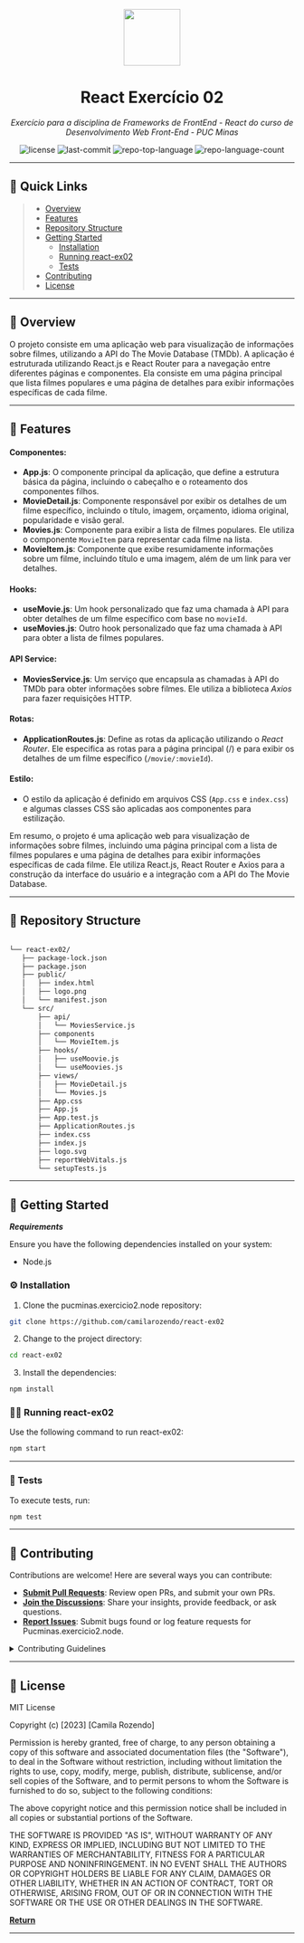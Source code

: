 <p align="center">
  <img src="https://camo.githubusercontent.com/a4e71a0942263821f4cb9213b2808af909e46967d9ed3ccee6e7e122f276efd6/68747470733a2f2f696d672e69636f6e73382e636f6d2f65787465726e616c2d74616c2d72657669766f2d726567756c61722d74616c2d72657669766f2f39362f65787465726e616c2d726561646d652d69732d612d656173792d746f2d6275696c642d612d646576656c6f7065722d6875622d746861742d6164617074732d746f2d7468652d757365722d6c6f676f2d726567756c61722d74616c2d72657669766f2e706e67" width="100" />
</p>
<p align="center">
    <h1 align="center">React Exercício 02</h1>
</p>
<p align="center">
    <em>Exercício para a disciplina de Frameworks de FrontEnd - React do curso de Desenvolvimento Web Front-End - PUC Minas</em>
</p>
<p align="center">
	<img src="https://img.shields.io/github/license/camilarozendo/react-ex02?style=default&color=0080ff" alt="license">
	<img src="https://img.shields.io/github/last-commit/camilarozendo/react-ex02?style=default&color=0080ff" alt="last-commit">
	<img src="https://img.shields.io/github/languages/top/camilarozendo/react-ex02?style=default&color=0080ff" alt="repo-top-language">
	<img src="https://img.shields.io/github/languages/count/camilarozendo/react-ex02?style=default&color=0080ff" alt="repo-language-count">
<p>
<p align="center">
	<!-- default option, no dependency badges. -->
</p>
<hr>

## 🔗 Quick Links

> - [ Overview](#-overview)
> - [ Features](#-features)
> - [ Repository Structure](#-repository-structure)
> - [ Getting Started](#-getting-started)
>   - [ Installation](#-installation)
>   - [ Running react-ex02](#-running-react-ex02)
>   - [ Tests](#-tests)
> - [ Contributing](#-contributing)
> - [ License](#-license)

---

## 📍 Overview

O projeto consiste em uma aplicação web para visualização de informações sobre filmes, utilizando a API do The Movie Database (TMDb). A aplicação é estruturada utilizando React.js e React Router para a navegação entre diferentes páginas e componentes. Ela consiste em uma página principal que lista filmes populares e uma página de detalhes para exibir informações específicas de cada filme.

---

## 🔮 Features

#### Componentes:

- **App.js**: O componente principal da aplicação, que define a estrutura básica da página, incluindo o cabeçalho e o roteamento dos componentes filhos.
- **MovieDetail.js**: Componente responsável por exibir os detalhes de um filme específico, incluindo o título, imagem, orçamento, idioma original, popularidade e visão geral.
- **Movies.js**: Componente para exibir a lista de filmes populares. Ele utiliza o componente `MovieItem` para representar cada filme na lista.
- **MovieItem.js**: Componente que exibe resumidamente informações sobre um filme, incluindo título e uma imagem, além de um link para ver detalhes.

#### Hooks:

- **useMovie.js**: Um hook personalizado que faz uma chamada à API para obter detalhes de um filme específico com base no `movieId`.
- **useMovies.js**: Outro hook personalizado que faz uma chamada à API para obter a lista de filmes populares.

#### API Service:

- **MoviesService.js**: Um serviço que encapsula as chamadas à API do TMDb para obter informações sobre filmes. Ele utiliza a biblioteca *Axios* para fazer requisições HTTP.

#### Rotas:

- **ApplicationRoutes.js**: Define as rotas da aplicação utilizando o *React Router*. Ele especifica as rotas para a página principal (/) e para exibir os detalhes de um filme específico (`/movie/:movieId`).

#### Estilo:

- O estilo da aplicação é definido em arquivos CSS (`App.css` e `index.css`) e algumas classes CSS são aplicadas aos componentes para estilização.


Em resumo, o projeto é uma aplicação web para visualização de informações sobre filmes, incluindo uma página principal com a lista de filmes populares e uma página de detalhes para exibir informações específicas de cada filme. Ele utiliza React.js, React Router e Axios para a construção da interface do usuário e a integração com a API do The Movie Database.

---

## 🧩 Repository Structure

```sh

└── react-ex02/
   ├── package-lock.json
   ├── package.json
   ├── public/
   │   ├── index.html
   │   ├── logo.png
   │   └── manifest.json
   └── src/
       ├── api/
       │   └── MoviesService.js
       ├── components
       │   └── MovieItem.js
       ├── hooks/
       │   ├── useMoovie.js
       │   └── useMoovies.js
       ├── views/
       │   ├── MovieDetail.js
       │   └── Movies.js
       ├── App.css
       ├── App.js
       ├── App.test.js
       ├── ApplicationRoutes.js
       ├── index.css
       ├── index.js
       ├── logo.svg
       ├── reportWebVitals.js
       └── setupTests.js
```


---

## 🚀 Getting Started

***Requirements***

Ensure you have the following dependencies installed on your system:

* Node.js

### ⚙️ Installation

1. Clone the pucminas.exercicio2.node repository:

```sh
git clone https://github.com/camilarozendo/react-ex02
```

2. Change to the project directory:

```sh
cd react-ex02
```

3. Install the dependencies:

```sh
npm install
```

### 👩‍💻 Running react-ex02

Use the following command to run react-ex02:

```sh
npm start
```

---

###  🧪 Tests

To execute tests, run:

```sh
npm test
```

---


## 🤝 Contributing

Contributions are welcome! Here are several ways you can contribute:

- **[Submit Pull Requests](https://github/camilarozendo/react-ex02/blob/main/CONTRIBUTING.md)**: Review open PRs, and submit your own PRs.
- **[Join the Discussions](https://github/camilarozendo/react-ex02/discussions)**: Share your insights, provide feedback, or ask questions.
- **[Report Issues](https://github/camilarozendo/react-ex02/issues)**: Submit bugs found or log feature requests for Pucminas.exercicio2.node.

<details closed>
    <summary>Contributing Guidelines</summary>

1. **Fork the Repository**: Start by forking the project repository to your GitHub account.
2. **Clone Locally**: Clone the forked repository to your local machine using a Git client.
   ```sh
   git clone https://github.com/camilarozendo/react-ex02
   ```
3. **Create a New Branch**: Always work on a new branch, giving it a descriptive name.
   ```sh
   git checkout -b new-feature-x
   ```
4. **Make Your Changes**: Develop and test your changes locally.
5. **Commit Your Changes**: Commit with a clear message describing your updates.
   ```sh
   git commit -m 'Implemented new feature x.'
   ```
6. **Push to GitHub**: Push the changes to your forked repository.
   ```sh
   git push origin new-feature-x
   ```
7. **Submit a Pull Request**: Create a PR against the original project repository. Clearly describe the changes and their motivations.

Once your PR is reviewed and approved, it will be merged into the main branch.

</details>

---

## 📄 License

MIT License

Copyright (c) [2023] [Camila Rozendo]

Permission is hereby granted, free of charge, to any person obtaining a copy
of this software and associated documentation files (the "Software"), to deal
in the Software without restriction, including without limitation the rights
to use, copy, modify, merge, publish, distribute, sublicense, and/or sell
copies of the Software, and to permit persons to whom the Software is
furnished to do so, subject to the following conditions:

The above copyright notice and this permission notice shall be included in all
copies or substantial portions of the Software.

THE SOFTWARE IS PROVIDED "AS IS", WITHOUT WARRANTY OF ANY KIND, EXPRESS OR
IMPLIED, INCLUDING BUT NOT LIMITED TO THE WARRANTIES OF MERCHANTABILITY,
FITNESS FOR A PARTICULAR PURPOSE AND NONINFRINGEMENT. IN NO EVENT SHALL THE
AUTHORS OR COPYRIGHT HOLDERS BE LIABLE FOR ANY CLAIM, DAMAGES OR OTHER
LIABILITY, WHETHER IN AN ACTION OF CONTRACT, TORT OR OTHERWISE, ARISING FROM,
OUT OF OR IN CONNECTION WITH THE SOFTWARE OR THE USE OR OTHER DEALINGS IN THE
SOFTWARE.

[**Return**](#-quick-links)

---
